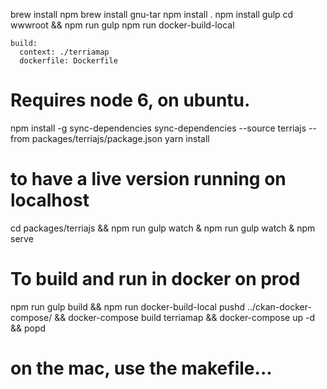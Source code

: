 brew install npm
brew install gnu-tar
npm install .
npm install gulp
cd wwwroot && npm run gulp
npm run docker-build-local




    build:
      context: ./terriamap
      dockerfile: Dockerfile

# Requires node 6, on ubuntu.

npm install -g sync-dependencies
sync-dependencies --source terriajs --from packages/terriajs/package.json
yarn install

# to have a live version running on localhost
cd packages/terriajs && npm run gulp watch &
npm run gulp watch &
npm serve

# To build and run in docker on prod
npm run gulp build && npm run docker-build-local
pushd ../ckan-docker-compose/ && docker-compose build terriamap && docker-compose up -d && popd


# on the mac, use the makefile...

